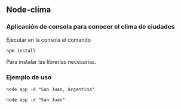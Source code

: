 ## Node-clima

### Aplicación de consola para conocer el clima de ciudades

Ejecutar en la consola el comando

```
npm install
```

Para instalar las librerías necesarias.

### Ejemplo de uso

```
node app -d "San Juan, Argentina"
```

```
node app -d "San Juan"
```
